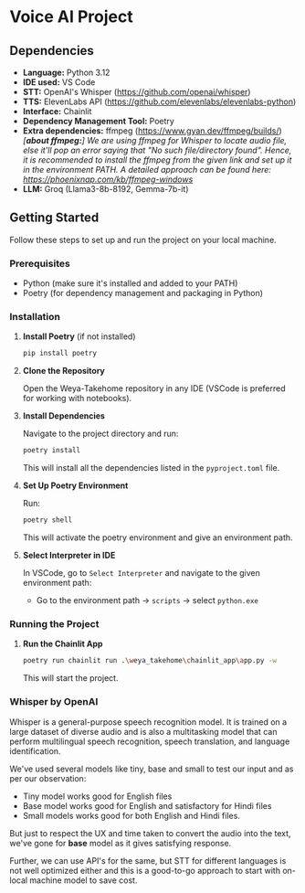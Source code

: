 # Voice AI Project

## Dependencies
- **Language:** Python 3.12
- **IDE used:** VS Code
- **STT:** OpenAI's Whisper (https://github.com/openai/whisper)
- **TTS:** ElevenLabs API (https://github.com/elevenlabs/elevenlabs-python)
- **Interface:** Chainlit
- **Dependency Management Tool:** Poetry
- **Extra dependencies:** ffmpeg (https://www.gyan.dev/ffmpeg/builds/)
    *[**about ffmpeg:**]  We are using ffmpeg for Whisper to locate audio file, else it'll pop an error saying that "No such file/directory found". Hence, it is recommended to install the ffmpeg from the given link and set up it in the environment PATH. A detailed approach can be found here: https://phoenixnap.com/kb/ffmpeg-windows*
- **LLM:** Groq (Llama3-8b-8192, Gemma-7b-it)


## Getting Started

Follow these steps to set up and run the project on your local machine.

### Prerequisites

- Python (make sure it's installed and added to your PATH)
- Poetry (for dependency management and packaging in Python)

### Installation

1. **Install Poetry** (if not installed)

    ```bash
    pip install poetry
    ```

2. **Clone the Repository**

    Open the Weya-Takehome repository in any IDE (VSCode is preferred for working with notebooks).

3. **Install Dependencies**

    Navigate to the project directory and run:

    ```bash
    poetry install
    ```

    This will install all the dependencies listed in the `pyproject.toml` file.

4. **Set Up Poetry Environment**

    Run:

    ```bash
    poetry shell
    ```

    This will activate the poetry environment and give an environment path. 

5. **Select Interpreter in IDE**

    In VSCode, go to `Select Interpreter` and navigate to the given environment path:
    - Go to the environment path -> `scripts` -> select `python.exe`

### Running the Project

1. **Run the Chainlit App**

    ```bash
    poetry run chainlit run .\weya_takehome\chainlit_app\app.py -w
    ```

    This will start the project.

### Whisper by OpenAI

Whisper is a general-purpose speech recognition model. It is trained on a large dataset of diverse audio and is also a multitasking model that can perform multilingual speech recognition, speech translation, and language identification.

We've used several models like tiny, base and small to test our input and as per our observation:
- Tiny model works good for English files
- Base model works good for English and satisfactory for Hindi files
- Small models works good for both English and Hindi files.

But just to respect the UX and time taken to convert the audio into the text, we've gone for **base** model as it gives satisfying response.

Further, we can use API's for the same, but STT for different languages is not well optimized either and this is a good-to-go approach to start with on-local machine model to save cost.
